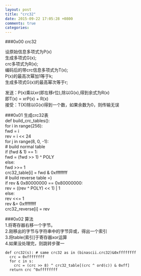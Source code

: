 ```yaml
---  
layout: post  
title: "crc32"  
date: 2015-09-22 17:05:28 +0800  
comments: true  
categories:   
---  
```

###0x00 crc32  
  
设原始信息多项式为P(x)  
生成多项式G(x);  
crc多项式为R(x);  
编码后的带crc信息多项式为T(x);  
P(x)的最高次幂加1等于k;  
生成多项式G(x)的最高幂次等于r;  
  
发送：P(x)乘以xr(即左移r位),除以G(x),得到余式为R(x)  
即T(x) = xrP(x) + R(x)  
接受：T(X)除以G(x)得到一个数，如果余数为0，则传输无误  
  
###0x01 生成crc32表  
	def build_crc_tables():  
	    for i in range(256):  
		fwd = i  
		rev = i << 24  
		for j in range(8, 0, -1):  
		    # build normal table  
		    if (fwd & 1) == 1:  
			fwd = (fwd >> 1) ^ POLY  
		    else:  
			fwd >>= 1  
		    crc32_table[i] = fwd & 0xffffffff  
		    # build reverse table =)  
		    if rev & 0x80000000 == 0x80000000:  
			rev = ((rev ^ POLY) << 1) | 1  
		    else:  
			rev <<= 1  
		    rev &= 0xffffffff  
		    crc32_reverse[i] = rev  
  
  
###0x02 算法  
1.将寄存器右移一个字节。  
2.刚移出的字节与字符串中的字节异或，得出一个索引  
3.将table{索引]于寄存器xor运算  
4.如果没处理完，则跳转步骤一  
  
	def crc32(s): # same crc32 as in (binascii.crc32)&0xffffffff  
	  crc = 0xffffffff  
	  for c in s:  
	    crc = (crc >> 8) ^ crc32_table[(crc ^ ord(c)) & 0xff]  
	  return crc ^0xffffffff  
  
  
  
  
  
  
  
  
  
  
  
  
  
